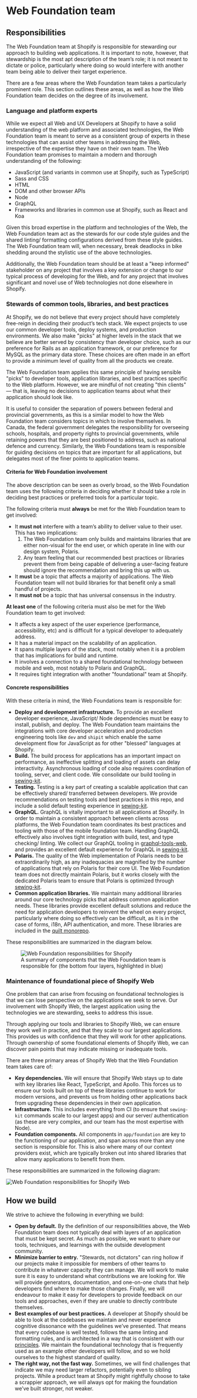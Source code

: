 # Web Foundation team

## Responsibilities

The Web Foundation team at Shopify is responsible for stewarding our approach to building web applications. It is important to note, however, that stewardship is the most apt description of the team’s role; it is not meant to dictate or police, particularly where doing so would interfere with another team being able to deliver their target experience.

There are a few areas where the Web Foundation team takes a particularly prominent role. This section outlines these areas, as well as how the Web Foundation team decides on the degree of its involvement.

### Language and platform experts

While we expect all Web and UX Developers at Shopify to have a solid understanding of the web platform and associated technologies, the Web Foundation team is meant to serve as a consistent group of experts in these technologies that can assist other teams in addressing the Web, irrespective of the expertise they have on their own team. The Web Foundation team promises to maintain a modern and thorough understanding of the following:

* JavaScript (and variants in common use at Shopify, such as TypeScript)
* Sass and CSS
* HTML
* DOM and other browser APIs
* Node
* GraphQL
* Frameworks and libraries in common use at Shopify, such as React and Koa

Given this broad expertise in the platform and technologies of the Web, the Web Foundation team act as the stewards for our code style guides and the shared linting/ formatting configurations derived from these style guides. The Web Foundation team will, when necessary, break deadlocks in bike shedding around the stylistic use of the above technologies.

Additionally, the Web Foundation team should be at least a "keep informed" stakeholder on any project that involves a key extension or change to our typical process of developing for the Web, and for any project that involves significant and novel use of Web technologies not done elsewhere in Shopify.

### Stewards of common tools, libraries, and best practices

At Shopify, we do not believe that every project should have completely free-reign in deciding their product’s tech stack. We expect projects to use our common developer tools, deploy systems, and production environments. We also make "picks" at higher levels in the stack that we believe are better served by consistency than developer choice, such as our preference for Rails as an application framework, or our preference for MySQL as the primary data store. These choices are often made in an effort to provide a minimum level of quality from all the products we create.

The Web Foundation team applies this same principle of having sensible "picks" to developer tools, application libraries, and best practices specific to the Web platform. However, we are mindful of not creating "thin clients" — that is, leaving no decisions to application teams about what their application should look like.

It is useful to consider the separation of powers between federal and provincial governments, as this is a similar model to how the Web Foundation team considers topics in which to involve themselves. In Canada, the federal government delegates the responsibility for overseeing schools, hospitals, and property rights to provincial governments, while retaining powers that they are best positioned to address, such as national defence and currency. Similarly, the Web Foundations team is responsible for guiding decisions on topics that are important for all applications, but delegates most of the finer points to application teams.

#### Criteria for Web Foundation involvement

The above description can be seen as overly broad, so the Web Foundation team uses the following criteria in deciding whether it should take a role in deciding best practices or preferred tools for a particular topic.

The following criteria must **always** be met for the Web Foundation team to get involved:

* It **must not** interfere with a team’s ability to deliver value to their user. This has two implications:
  1. The Web Foundation team only builds and maintains libraries that are either non-visual for the end user, or which operate in line with our design system, Polaris.
  2. Any team feeling that our recommended best practices or libraries prevent them from being capable of delivering a user-facing feature should ignore the recommendation and bring this up with us.
* It **must** be a topic that affects a majority of applications. The Web Foundation team will not build libraries for that benefit only a small handful of projects.
* It **must not** be a topic that has universal consensus in the industry.

**At least one** of the following criteria must also be met for the Web Foundation team to get involved:

* It affects a key aspect of the user experience (performance, accessibility, etc) and is difficult for a typical developer to adequately address.
* It has a material impact on the scalability of an application.
* It spans multiple layers of the stack, most notably when it is a problem that has implications for build and runtime.
* It involves a connection to a shared foundational technology between mobile and web, most notably to Polaris and GraphQL.
* It requires tight integration with another "foundational" team at Shopify.

#### Concrete responsibilities

With these criteria in mind, the Web Foundations team is responsible for: 

* **Deploy and development infrastructure.** To provide an excellent developer experience, JavaScript/ Node dependencies must be easy to install, publish, and deploy. The Web Foundation team maintains the integrations with core developer acceleration and production engineering tools like `dev` and `shipit` which enable the same development flow for JavaScript as for other "blessed" languages at Shopify.
* **Build.** The build process for applications has an important impact on performance, as ineffective splitting and loading of assets can delay interactivity. Asynchronous loading of code also requires coordination of tooling, server, and client code. We consolidate our build tooling in [sewing-kit](https://github.com/Shopify/sewing-kit).
* **Testing.** Testing is a key part of creating a scalable application that can be effectively shared/ transferred between developers. We provide recommendations on testing tools and best practices in this repo, and include a solid default testing experience in [sewing-kit](https://github.com/Shopify/sewing-kit).
* **GraphQL.** GraphQL is vitally important to all applications at Shopify. In order to maintain a consistent approach between clients across platforms, the Web Foundation team coordinates its best practices and tooling with those of the mobile foundation team. Handling GraphQL effectively also involves tight integration with build, test, and type checking/ linting. We collect our GraphQL tooling in [graphql-tools-web](https://github.com/Shopify/graphql-tools-web), and provides an excellent default experience for GraphQL in [sewing-kit](https://github.com/Shopify/sewing-kit).
* **Polaris.** The quality of the Web implementation of Polaris needs to be extraordinarily high, as any inadequacies are magnified by the number of applications that rely on Polaris for their core UI. The Web Foundation team does not directly maintain Polaris, but it works closely with the dedicated Polaris team to ensure that Polaris is optimized through [sewing-kit](https://github.com/Shopify/sewing-kit).
* **Common application libraries.** We maintain many additional libraries around our core technology picks that address common application needs. These libraries provide excellent default solutions and reduce the need for application developers to reinvent the wheel on every project, particularly where doing so effectively can be difficult, as it is in the case of forms, i18n, API authentication, and more. These libraries are included in the [quilt monorepo](https://github.com/Shopify/quilt).

These responsibilities are summarized in the diagram below.

<figure>
  <img src="./images/Responsibilities%20-%20Shopify.png" alt="Web Foundation responsibilities for Shopify" />
  <figcaption>A summary of components that the Web Foundation team is responsible for (the bottom four layers, highlighted in blue)</figcaption>
</figure>

### Maintenance of foundational piece of Shopify Web

One problem that can arise from focusing on foundational technologies is that we can lose perspective on the applications we seek to serve. Our involvement with Shopify Web, the largest application using the technologies we are stewarding, seeks to address this issue.

Through applying our tools and libraries to Shopify Web, we can ensure they work well in practice, and that they scale to our largest applications. This provides us with confidence that they will work for other applications. Through ownership of some foundational elements of Shopify Web, we can discover pain points that may indicate missing or inadequate tools.

There are three primary areas of Shopify Web that the Web Foundation team takes care of:

* **Key dependencies.** We will ensure that Shopify Web stays up to date with key libraries like React, TypeScript, and Apollo. This forces us to ensure our tools built on top of these libraries continue to work for modern versions, and prevents us from holding other applications back from upgrading these dependencies in their own application.
* **Infrastructure.** This includes everything from CI (to ensure that `sewing-kit` commands scale to our largest apps) and our server/ authentication (as these are very complex, and our team has the most expertise with Node).
* **Foundation components.** All components in `app/foundation` are key to the functioning of our application, and span across more than any one section is responsible for. This is also where many of our context providers exist, which are typically broken out into shared libraries that allow many applications to benefit from them.

These responsibilities are summarized in the following diagram:

![Web Foundation responsibilities for Shopify Web](./images/Responsibilities%20-%20Web.png)

## How we build

We strive to achieve the following in everything we build:

* **Open by default.** By the definition of our responsibilities above, the Web Foundation team does not typically deal with layers of an application that must be kept secret. As much as possible, we want to share our tools, techniques, and learnings with the outside development community.
* **Minimize barrier to entry.** "Stewards, not dictators" can ring hollow if our projects make it impossible for members of other teams to contribute in whatever capacity they can manage. We will work to make sure it is easy to understand what contributions we are looking for. We will provide generators, documentation, and one-on-one chats that help developers find where to make those changes. Finally, we will endeavour to make it easy for developers to provide feedback on our tools and approaches, even if they are unable to directly contribute themselves.
* **Best examples of our best practices.** A developer at Shopify should be able to look at the codebases we maintain and never experience cognitive dissonance with the guidelines we’ve presented. That means that every codebase is well tested, follows the same linting and formatting rules, and is architected in a way that is consistent with our [principles](../Principles). We maintain the foundational technology that is frequently used as an example other developers will follow, and so we hold ourselves to the highest standard of quality.
* **The right way, not the fast way.** Sometimes, we will find challenges that indicate we may need larger refactors, potentially even to sibling projects. While a product team at Shopify might rightfully choose to take a scrappier approach, we will always opt for making the foundation we’ve built stronger, not weaker.
